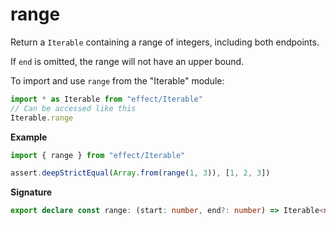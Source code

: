 # range

Return a `Iterable` containing a range of integers, including both endpoints.

If `end` is omitted, the range will not have an upper bound.

To import and use `range` from the "Iterable" module:

```ts
import * as Iterable from "effect/Iterable"
// Can be accessed like this
Iterable.range
```

**Example**

```ts
import { range } from "effect/Iterable"

assert.deepStrictEqual(Array.from(range(1, 3)), [1, 2, 3])
```

**Signature**

```ts
export declare const range: (start: number, end?: number) => Iterable<number>
```
